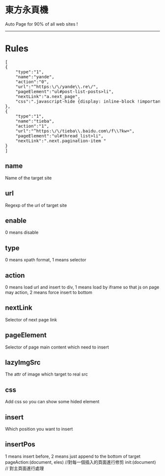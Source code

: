 東方永頁機
==
Auto Page for 90% of all web sites !

---

Rules
==
<pre>
[
{
    "type":"1",
    "name":"yande",
    "action":"0",
    "url":"^https:\/\/yande\\.re\/",
    "pageElement":"ul#post-list-posts>li",
    "nextLink":"a.next_page",
    "css":".javascript-hide {display: inline-block !important;}"
},
{
    "type":"1",
    "name":"tieba",
    "action":"1",
    "url":"^https:\/\/tieba\\.baidu.com\/f\\?kw=",
    "pageElement":"ul#thread_list>li",
    "nextLink":".next.pagination-item "
}
]
</pre>

name
--
Name of the target site

url
--
Regexp of the url of target site

enable
--
0 means disable

type
--
0 means xpath format, 1 means selector

action
--
0 means load url and insert to div, 1 means load by iframe so that js on page may action, 2 means force insert to bottom

nextLink
--
Selector of next page link

pageElement
--
Selector of page main content which need to insert

lazyImgSrc
--
The attr of image which target to real src

css
--
Add css so you can show some hided element

insert
--
Which position you want to insert

insertPos
--
1 means insert before, 2 means just append to the bottom of target
pageAction:(document, eles) //對每一個插入的頁面進行修剪
init:(document) // 對主頁面進行處理
